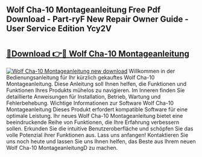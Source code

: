 ## Wolf Cha-10 Montageanleitung Free Pdf Download - Part-ryF New Repair Owner Guide - User Service Edition Ycy2V

# <h2><a href="http://df8xi6.blite.top/?on=Wolf+Cha-10+Montageanleitung">🔗Download 👉🔴 Wolf Cha-10 Montageanleitung</a></h2>

[![Wolf Cha-10 Montageanleitung new download](https://i.imgur.com/lujVjoI.png)](http://df8xi6.blite.top/?on=Wolf+Cha-10+Montageanleitung)
Willkommen in der Bedienungsanleitung für Ihr kürzlich gekauftes Wolf Cha-10 Montageanleitung. Diese Anleitung soll Ihnen helfen, die Funktionen und Funktionen Ihres Produkts mühelos zu navigieren. Im Inneren finden Sie detaillierte Anweisungen für Installation, Betrieb, Wartung und Fehlerbehebung. Wichtige Informationen zur Software Wolf Cha-10 Montageanleitung Dieses Produkt erfordert kompatible Software für eine optimale Leistung. Ihr neues Wolf Cha-10 Montageanleitung bietet eine beeindruckende Reihe von Funktionen, die Ihre Erfahrung verbessern sollen. Erkunden Sie die intuitive Benutzeroberfläche und schöpfen Sie das volle Potenzial ihrer Funktionen aus. Lass uns anfangen! Kontaktieren Sie uns noch heute und lassen Sie uns Ihnen helfen, das Beste aus Ihrem neuen Wolf Cha-10 MontageanleitungD zu machen.

